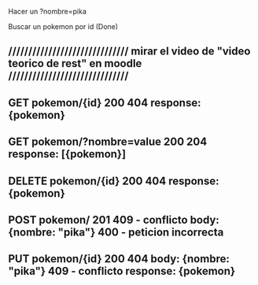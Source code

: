 Hacer un ?nombre=pika

Buscar un pokemon por id (Done)

//////////////////////////////
mirar el video de "video teorico de rest" en moodle
//////////////////////////////
-------------------------------------------
GET 	pokemon/{id}		200	404
	response: {pokemon}
-------------------------------------------
GET	pokemon/?nombre=value	200	204
	response: [{pokemon}]
-------------------------------------------
DELETE	pokemon/{id}		200	404
	response: {pokemon}
-------------------------------------------
POST 	pokemon/			201	409 - conflicto
	body: {nombre: "pika"}		400 - peticion incorrecta
-------------------------------------------
PUT	pokemon/{id}			200	404
	body: {nombre: "pika"}		409 - conflicto
	response: {pokemon}
-------------------------------------------


